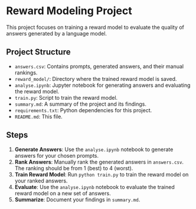 # Reward Modeling Project

This project focuses on training a reward model to evaluate the quality of answers generated by a language model.

## Project Structure

- `answers.csv`: Contains prompts, generated answers, and their manual rankings.
- `reward_model/`: Directory where the trained reward model is saved.
- `analyse.ipynb`: Jupyter notebook for generating answers and evaluating the reward model.
- `train.py`: Script to train the reward model.
- `summary.md`: A summary of the project and its findings.
- `requirements.txt`: Python dependencies for this project.
- `README.md`: This file.

## Steps

1.  **Generate Answers**: Use the `analyse.ipynb` notebook to generate answers for your chosen prompts.
2.  **Rank Answers**: Manually rank the generated answers in `answers.csv`. The ranking should be from 1 (best) to 4 (worst).
3.  **Train Reward Model**: Run `python train.py` to train the reward model on your ranked answers.
4.  **Evaluate**: Use the `analyse.ipynb` notebook to evaluate the trained reward model on a new set of answers.
5.  **Summarize**: Document your findings in `summary.md`. 